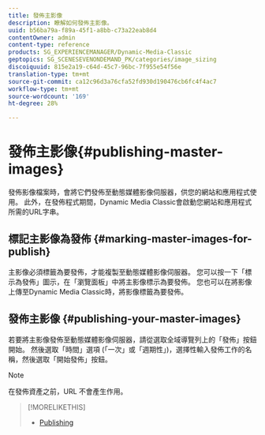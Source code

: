 ```yaml
---
title: 發佈主影像
description: 瞭解如何發佈主影像。
uuid: b56ba79a-f89a-45f1-a8bb-c73a22eab8d4
contentOwner: admin
content-type: reference
products: SG_EXPERIENCEMANAGER/Dynamic-Media-Classic
geptopics: SG_SCENESEVENONDEMAND_PK/categories/image_sizing
discoiquuid: 815e2a19-c64d-45c7-96bc-7f955e54f56e
translation-type: tm+mt
source-git-commit: ca12c96d3a76cfa52fd930d190476cb6fc4f4ac7
workflow-type: tm+mt
source-wordcount: '169'
ht-degree: 28%

---
```



# 發佈主影像{#publishing-master-images}

發佈影像檔案時，會將它們發佈至動態媒體影像伺服器，供您的網站和應用程式使用。 此外，在發佈程式期間，Dynamic Media Classic會啟動您網站和應用程式所需的URL字串。

## 標記主影像為發佈 {#marking-master-images-for-publish}

主影像必須標籤為要發佈，才能複製至動態媒體影像伺服器。 您可以按一下「標示為發佈」圖示，在「瀏覽面板」中將主影像標示為要發佈。 您也可以在將影像上傳至Dynamic Media Classic時，將影像標籤為要發佈。

## 發佈主影像 {#publishing-your-master-images}

若要將主影像發佈至動態媒體影像伺服器，請從選取全域導覽列上的「發佈」按鈕開始。 然後選取「時間」選項 (「一次」或「週期性」)，選擇性輸入發佈工作的名稱，然後選取「開始發佈」按鈕。

>[!NOTE]
>
>在發佈資產之前，URL 不會產生作用。

>[!MORELIKETHIS]
>
>* [Publishing](publishing-files.md#publishing_files)

